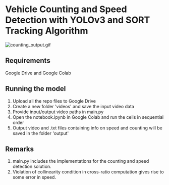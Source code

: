 # Vehicle Counting and Speed Detection with YOLOv3 and SORT Tracking Algorithm
![counting_output.gif](counting_output.gif)

## Requirements
Google Drive and Google Colab

## Running the model
1. Upload all the repo files to Google Drive
2. Create a new folder 'videos' and save the input video data 
3. Provide input/output video paths in main.py 
4. Open the notebook.ipynb in Google Colab and run the cells in sequential order
5. Output video and .txt files containing info on speed and counting will be saved in the folder 'output'

## Remarks
1. main.py includes the implementations for the counting and speed detection solution.
2. Violation of collinearity condition in cross-ratio computation gives rise to some error in speed.
